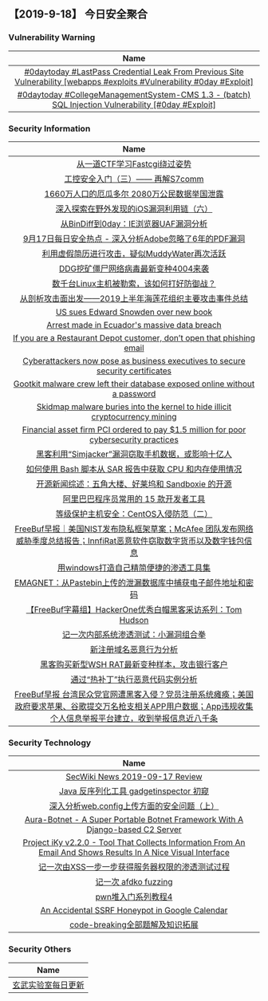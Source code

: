 
 ##   【2019-9-18】 今日安全聚合


###  						       							Vulnerability Warning

|                             Name                             |
| :----------------------------------------------------------: |
|[#0daytoday #LastPass Credential Leak From Previous Site Vulnerability [webapps #exploits #Vulnerability #0day #Exploit]](http://0day.today/exploits/33259)|
|[#0daytoday #CollegeManagementSystem-CMS 1.3 - (batch) SQL Injection Vulnerability [#0day #Exploit]](http://0day.today/exploits/33258)|

### 						        							Security Information
|                             Name                                    |
| :----------------------------------------------------------: |
|[从一道CTF学习Fastcgi绕过姿势](https://www.anquanke.com/post/id/186186)|
|[工控安全入门（三）—— 再解S7comm](https://www.anquanke.com/post/id/186587)|
|[1660万人口的厄瓜多尔 2080万公民数据举国泄露](https://www.anquanke.com/post/id/186734)|
|[深入探索在野外发现的iOS漏洞利用链（六）](https://www.anquanke.com/post/id/186424)|
|[从BinDiff到0day：IE浏览器UAF漏洞分析](https://www.anquanke.com/post/id/186551)|
|[9月17日每日安全热点 - 深入分析Adobe忽略了6年的PDF漏洞](https://www.anquanke.com/post/id/186713)|
|[利用虚假简历进行攻击，疑似MuddyWater再次活跃](https://www.secpulse.com/archives/112632.html)|
|[DDG挖矿僵尸网络病毒最新变种4004来袭](https://www.secpulse.com/archives/112589.html)|
|[数千台Linux主机被勒索，该如何打好防御战？](https://www.secpulse.com/archives/112575.html)|
|[从剖析攻击面出发——2019上半年海莲花组织主要攻击事件总结](http://blog.nsfocus.net/summary-major-attack-events-apt32-tissue-2019/)|
|[US sues Edward Snowden over new book](https://www.zdnet.com/article/us-sues-edward-snowden-over-new-book/#ftag=RSSbaffb68)|
|[Arrest made in Ecuador's massive data breach](https://www.zdnet.com/article/arrest-made-in-ecuadors-massive-data-breach/#ftag=RSSbaffb68)|
|[If you are a Restaurant Depot customer, don’t open that phishing email](https://www.zdnet.com/article/if-you-are-a-restaurant-depot-customer-dont-open-that-phishing-email/#ftag=RSSbaffb68)|
|[Cyberattackers now pose as business executives to secure security certificates](https://www.zdnet.com/article/cyberattackers-now-pose-as-executives-to-secure-security-certificates/#ftag=RSSbaffb68)|
|[Gootkit malware crew left their database exposed online without a password](https://www.zdnet.com/article/gootkit-malware-crew-left-their-database-exposed-online-without-a-password/#ftag=RSSbaffb68)|
|[Skidmap malware buries into the kernel to hide illicit cryptocurrency mining](https://www.zdnet.com/article/skidmap-malware-buries-into-the-kernel-to-hide-cryptocurrency-mining/#ftag=RSSbaffb68)|
|[Financial asset firm PCI ordered to pay $1.5 million for poor cybersecurity practices](https://www.zdnet.com/article/company-ordered-to-pay-1-5-million-for-poor-cybersecurity-practices/#ftag=RSSbaffb68)|
|[黑客利用“Simjacker”漏洞窃取手机数据，或影响十亿人](https://linux.cn/article-11353-1.html?utm_source=rss&utm_medium=rss)|
|[如何使用 Bash 脚本从 SAR 报告中获取 CPU 和内存使用情况](https://linux.cn/article-11352-1.html?utm_source=rss&utm_medium=rss)|
|[开源新闻综述：五角大楼、好莱坞和 Sandboxie 的开源](https://linux.cn/article-11351-1.html?utm_source=rss&utm_medium=rss)|
|[阿里巴巴程序员常用的 15 款开发者工具](https://linux.cn/article-11350-1.html?utm_source=rss&utm_medium=rss)|
|[等级保护主机安全：CentOS入侵防范（二）](https://www.freebuf.com/articles/terminal/213480.html)|
|[FreeBuf早报｜美国NIST发布隐私框架草案；McAfee 团队发布网络威胁季度总结报告；InnfiRat恶意软件窃取数字货币以及数字钱包信息](https://www.freebuf.com/news/214536.html)|
|[用windows打造自己精简便捷的渗透工具集](https://www.freebuf.com/sectool/213459.html)|
|[EMAGNET：从Pastebin上传的泄漏数据库中捕获电子邮件地址和密码](https://www.freebuf.com/sectool/213048.html)|
|[【FreeBuf字幕组】HackerOne优秀白帽黑客采访系列：Tom Hudson](https://www.freebuf.com/video/214000.html)|
|[记一次内部系统渗透测试：小漏洞组合拳](https://www.freebuf.com/articles/web/213675.html)|
|[新注册域名恶意行为分析](https://www.freebuf.com/articles/network/212792.html)|
|[黑客购买新型WSH RAT最新变种样本，攻击银行客户](https://www.freebuf.com/articles/system/214269.html)|
|[通过“热补丁”执行恶意代码实例分析](https://www.freebuf.com/articles/others-articles/213520.html)|
|[FreeBuf早报  台湾民众党官网遭黑客入侵？党员注册系统瘫痪；美国政府要求苹果、谷歌提交万名枪支相关APP用户数据；App违规收集个人信息举报平台建立，收到举报信息近八千条](https://www.freebuf.com/news/214405.html)|

### 						        							Security  Technology
|                             Name                                    |
| :----------------------------------------------------------: |
|[SecWiki News 2019-09-17 Review](http://www.sec-wiki.com/?2019-09-17)|
|[Java 反序列化工具 gadgetinspector 初窥](https://paper.seebug.org/1034/)|
|[深入分析web.config上传方面的安全问题（上）](https://www.4hou.com/technology/20221.html)|
|[Aura-Botnet - A Super Portable Botnet Framework With A Django-based C2 Server](http://www.kitploit.com/2019/09/aura-botnet-super-portable-botnet.html)|
|[Project iKy v2.2.0 - Tool That Collects Information From An Email And Shows Results In A Nice Visual Interface](http://www.kitploit.com/2019/09/project-iky-v220-tool-that-collects.html)|
|[记一次由XSS一步一步获得服务器权限的渗透测试过程](http://xz.aliyun.com/t/6336)|
|[记一次 afdko fuzzing](http://xz.aliyun.com/t/6334)|
|[pwn堆入门系列教程4](http://xz.aliyun.com/t/6322)|
|[An Accidental SSRF Honeypot in Google Calendar](http://xz.aliyun.com/t/6327)|
|[code-breaking全部题解及知识拓展](http://xz.aliyun.com/t/6333)|

### 						        							Security  Others
|                             Name                                    |
| :----------------------------------------------------------: |
|[玄武实验室每日更新](https://weibo.com/p/1006065582522936/wenzhang?from=page_100606_profile&wvr=6&mod=wenzhangmore)|

